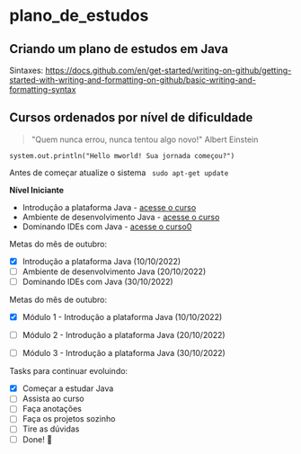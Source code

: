 # plano_de_estudos

## Criando um plano de estudos em Java
 
Sintaxes: https://docs.github.com/en/get-started/writing-on-github/getting-started-with-writing-and-formatting-on-github/basic-writing-and-formatting-syntax

## Cursos ordenados por nível de dificuldade

> "Quem nunca errou, nunca tentou algo novo!" Albert Einstein


`` system.out.println("Hello mworld! Sua jornada começou?") `` 

Antes de começar atualize o sistema
`` sudo apt-get update``



**Nível Iniciante**

- Introdução a plataforma Java - [acesse o curso](https://web.dio.me/course/introducao-ao-ecossistema-e-documentacao-java/learning/54e1ad91-8842-4065-bc89-37329f54f0cd)
- Ambiente de desenvolvimento Java - [acesse o curso](https://web.dio.me/course/configurando-ambiente-de-desenvolvimento-java-no-linux/learning/0668bbda-e32e-44bc-9100-d9dd781bdf8f)
- Dominando IDEs com Java - [acesse o curso0](https://web.dio.me/course/dominando-ides-java/learning/b0f1ae39-6af7-4a2c-8fc2-c73ae8463c84)

Metas do mês de outubro: 
- [X] Introdução a plataforma Java (10/10/2022)
- [ ] Ambiente de desenvolvimento Java (20/10/2022)
- [ ] Dominando IDEs com Java  (30/10/2022)

Metas do mês de outubro: 
- [X] Módulo 1 - Introdução a plataforma Java (10/10/2022)
- [ ] Módulo 2 - Introdução a plataforma Java (20/10/2022)
- [ ] Módulo 3 - Introdução a plataforma Java (30/10/2022)


Tasks para continuar evoluindo:

- [x] Começar a estudar Java
- [ ] Assista ao curso
- [ ] Faça anotações
- [ ] Faça os projetos sozinho
- [ ] Tire as dúvidas
- [ ] Done! 🎉

